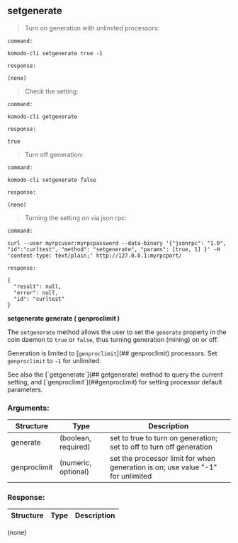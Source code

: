 ## setgenerate

> Turn on generation with unlimited processors:

```
command:

komodo-cli setgenerate true -1

response:

(none)
```

> Check the setting:

```
command:

komodo-cli getgenerate

response:

true
```

> Turn off generation:

```
command:

komodo-cli setgenerate false

response:

(none)
```

> Turning the setting on via json rpc:

```
command:

curl --user myrpcuser:myrpcpassword --data-binary '{"jsonrpc": "1.0", "id":"curltest", "method": "setgenerate", "params": [true, 1] }' -H 'content-type: text/plain;' http://127.0.0.1:myrpcport/

response:

{
  "result": null,
  "error": null,
  "id": "curltest"
}
```

**setgenerate generate ( genproclimit )**

The `setgenerate` method allows the user to set the `generate` property in the coin daemon to `true` or `false`, thus turning generation (mining) on or off.

Generation is limited to [`genproclimit`](## genproclimit) processors. Set `genproclimit` to `-1` for unlimited.

<aside class="notice">
  See also the [`getgenerate`](## getgenerate) method to query the current setting, and [`genproclimit`](##genproclimit) for setting processor default parameters.
</aside>

### Arguments:

Structure|Type|Description
---------|----|-----------
generate                                     |(boolean, required)          |set to true to turn on generation; set to off to turn off generation
genproclimit                                 |(numeric, optional)          |set the processor limit for when generation is on; use value "-1" for unlimited


### Response:

Structure|Type|Description
---------|----|-----------
(none)
